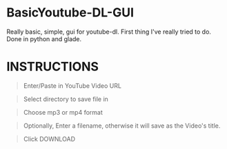 # BasicYoutube-DL-GUI

Really basic, simple, gui for youtube-dl.  First thing I've really tried to do.
Done in python and glade.

# INSTRUCTIONS

>Enter/Paste in YouTube Video URL

>Select directory to save file in

>Choose mp3 or mp4 format

>Optionally, Enter a filename, otherwise it will save as the Video's title.

>Click DOWNLOAD



